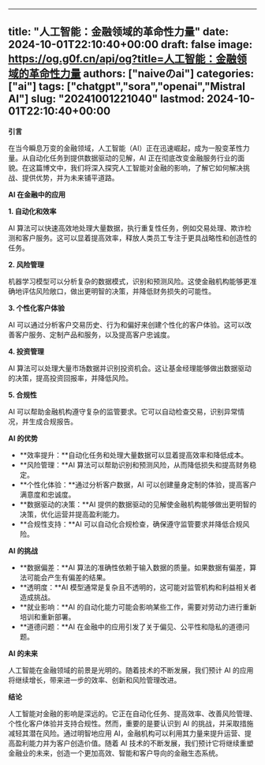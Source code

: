 
---
title: "人工智能：金融领域的革命性力量"
date: 2024-10-01T22:10:40+00:00
draft: false
image: https://og.g0f.cn/api/og?title=人工智能：金融领域的革命性力量
authors: ["naiveのai"]
categories: ["ai"]
tags: ["chatgpt","sora","openai","Mistral AI"]
slug: "20241001221040"
lastmod: 2024-10-01T22:10:40+00:00
---
**引言**

在当今瞬息万变的金融领域，人工智能（AI）正在迅速崛起，成为一股变革性力量。从自动化任务到提供数据驱动的见解，AI 正在彻底改变金融服务行业的面貌。在这篇博文中，我们将深入探究人工智能对金融的影响，了解它如何解决挑战、提供优势，并为未来铺平道路。

**AI 在金融中的应用**

**1. 自动化和效率**

AI 算法可以快速高效地处理大量数据，执行重复性任务，例如交易处理、欺诈检测和客户服务。这可以显着提高效率，释放人类员工专注于更具战略性和创造性的任务。

**2. 风险管理**

机器学习模型可以分析复杂的数据模式，识别和预测风险。这使金融机构能够更准确地评估风险敞口，做出更明智的决策，并降低财务损失的可能性。

**3. 个性化客户体验**

AI 可以通过分析客户交易历史、行为和偏好来创建个性化的客户体验。这可以改善客户服务、定制产品和服务，以及提高客户忠诚度。

**4. 投资管理**

AI 算法可以处理大量市场数据并识别投资机会。这让基金经理能够做出数据驱动的决策，提高投资回报率，并降低风险。

**5. 合规性**

AI 可以帮助金融机构遵守复杂的监管要求。它可以自动检查交易，识别异常情况，并生成合规报告。

**AI 的优势**

* **效率提升：**自动化任务和处理大量数据可以显着提高效率和降低成本。
* **风险管理：**AI 算法可以帮助识别和预测风险，从而降低损失和提高财务稳定。
* **个性化体验：**通过分析客户数据，AI 可以创建量身定制的体验，提高客户满意度和忠诚度。
* **数据驱动的决策：**AI 提供的数据驱动的见解使金融机构能够做出更明智的决策，优化运营并提高盈利能力。
* **合规性支持：**AI 可以自动化合规检查，确保遵守监管要求并降低合规风险。

**AI 的挑战**

* **数据偏差：**AI 算法的准确性依赖于输入数据的质量。如果数据有偏差，算法可能会产生有偏差的结果。
* **透明度：**AI 模型通常是复杂且不透明的，这可能对监管机构和利益相关者造成挑战。
* **就业影响：**AI 的自动化能力可能会影响某些工作，需要对劳动力进行重新培训和重新部署。
* **道德问题：**AI 在金融中的应用引发了关于偏见、公平性和隐私的道德问题。

**AI 的未来**

人工智能在金融领域的前景是光明的。随着技术的不断发展，我们预计 AI 的应用将继续增长，带来进一步的效率、创新和风险管理改进。

**结论**

人工智能对金融的影响是深远的。它正在自动化任务、提高效率、改善风险管理、个性化客户体验并支持合规性。然而，重要的是要认识到 AI 的挑战，并采取措施减轻其潜在风险。通过明智地应用 AI，金融机构可以利用其力量来提升运营、提高盈利能力并为客户创造价值。随着 AI 技术的不断发展，我们预计它将继续重塑金融业的未来，创造一个更加高效、智能和客户导向的金融生态系统。